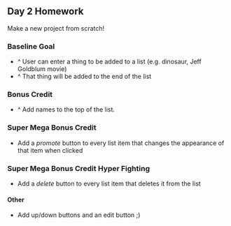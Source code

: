 ## Day 2 Homework

Make a new project from scratch!

### Baseline Goal

* ^ User can enter a thing to be added to a list (e.g. dinosaur, Jeff Goldblum movie)
* ^ That thing will be added to the end of the list

### Bonus Credit

* ^ Add names to the top of the list.

### Super Mega Bonus Credit

* Add a _promote_ button to every list item that changes the appearance of that item when clicked

### Super Mega Bonus Credit Hyper Fighting

* Add a _delete_ button to every list item that deletes it from the list


#### Other

* Add up/down buttons and an edit button ;)
